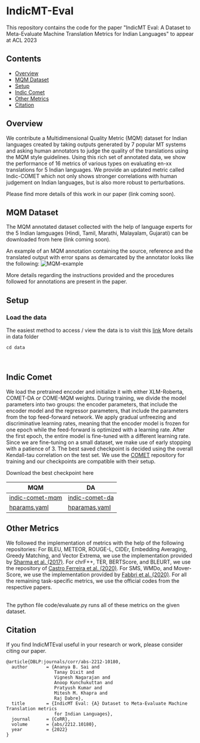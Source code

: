 # IndicMT-Eval

This repository contains the code for the paper "IndicMT Eval: A Dataset to Meta-Evaluate Machine Translation Metrics for Indian Languages" to appear at ACL 2023

## Contents

- [Overview](#overview)
- [MQM Dataset](#mqm-dataset)
- [Setup](#setup)
- [Indic Comet](#indic-comet)
- [Other Metrics](#other-metrics)
- [Citation](#citation)

## Overview

We contribute a Multidimensional Quality Metric (MQM) dataset for Indian languages created by taking outputs generated by 7 popular MT systems and asking human annotators to judge the quality of the translations using the MQM style guidelines. Using this rich set of annotated data, we show the performance of 16 metrics of various types on evaluating en-xx translations for 5 Indian languages. We provide an updated metric called Indic-COMET which not only shows stronger correlations with human judgement on Indian languages, but is also more robust to perturbations. 

Please find more details of this work in our paper (link coming soon).

## MQM Dataset

The MQM annotated dataset collected with the help of language experts for the 5 Indian lamguages (Hindi, Tamil, Marathi, Malayalam, Gujarati) can be downloaded from here (link coming soon).

An example of an MQM annotation containing the source, reference and the translated output with error spans as demarcated by the annotator looks like the following:
![MQM-example](https://github.com/AI4Bharat/IndicMT-Eval/assets/23221743/0296986f-bb89-4044-88ef-b8fb71acf9ee)

More details regarding the instructions provided and the procedures followed for annotations are present in the paper.


## Setup

### Load the data

The easiest method to access / view the data is to visit this [link](https://docs.google.com/spreadsheets/d/1HEwlBTLvN2NOXLxiBpIt_GVdHkjyvIo8DvQrncgto74/edit?usp=sharing)
More details in data folder
```
cd data
```
<br>

## Indic Comet

We load the pretrained encoder and initialize it with either XLM-Roberta, COMET-DA or COME-MQM weights. During training, we divide the model parameters into two groups: the encoder parameters, that include the encoder model and the regressor parameters, that include the parameters from the top feed-forward network. We apply gradual unfreezing and discriminative learning rates, meaning that the encoder model is frozen for one epoch while the feed-forward is optimized with a learning rate. After the first epoch, the entire model is fine-tuned with a different learning rate. Since we are fine-tuning on a small dataset, we make use of early stopping with a patience of 3. The best saved checkpoint is decided using the overall Kendall-tau correlation on the test set. We use the [COMET](https://github.com/Unbabel/COMET) repository for training and our checkpoints are compatible with their setup.

Download the best checkpoint here

| MQM | DA |
| ---- | --- |
| [indic-comet-mqm](https://objectstore.e2enetworks.net/indic-trans/Indic-COMET-MQM/checkpoints/epoch=2-step=939.ckpt) | [indic-comet-da](https://objectstore.e2enetworks.net/indic-trans/Indic-COMET-DA/checkpoints/epoch=3-step=1252.ckpt) |
| [hparams.yaml](https://objectstore.e2enetworks.net/indic-trans/Indic-COMET-MQM/checkpoints/hparams.yaml) | [hparamas.yaml](https://objectstore.e2enetworks.net/indic-trans/Indic-COMET-DA/checkpoints/hparams.yaml) |

## Other Metrics

We followed the implementation of metrics with the help of the following repositories:
 For BLEU, METEOR, ROUGE-L, CIDEr, Embedding Averaging, Greedy Matching, and Vector Extrema, we use the implementation provided by [Sharma et al. (2017)](https://github.com/Maluuba/nlg-eval). For chrF++, TER, BERTScore, and BLEURT, we use the repository of [Castro Ferreira et al. (2020)](https://github.com/WebNLG/GenerationEval).  For SMS, WMDo, and Mover-Score, we use the implementation provided by [Fabbri et al. (2020)](https://github.com/Yale-LILY/SummEval). For all the remaining task-specific metrics, we use the official codes from the respective papers.
 
 <br>
 The python file code/evaluate.py runs all of these metrics on the given dataset.

## Citation
If you find IndicMTEval useful in your research or work, please consider citing our paper.
```
@article{DBLP:journals/corr/abs-2212-10180,
  author       = {Ananya B. Sai and
                  Tanay Dixit and
                  Vignesh Nagarajan and
                  Anoop Kunchukuttan and
                  Pratyush Kumar and
                  Mitesh M. Khapra and
                  Raj Dabre},
  title        = {IndicMT Eval: {A} Dataset to Meta-Evaluate Machine Translation metrics
                  for Indian Languages},
  journal      = {CoRR},
  volume       = {abs/2212.10180},
  year         = {2022}
}
```

